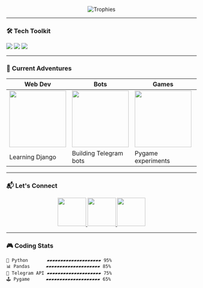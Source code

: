 
<p align="center">
  <img src="https://github-profile-trophy.vercel.app/?username=gothamcitymurder&theme=onedark&row=1&column=6" alt="Trophies">
</p>

---

### 🛠️ **Tech Toolkit**
<p align="left">
  <img src="https://img.shields.io/badge/Python-3776AB?style=for-the-badge&logo=python&logoColor=white">
  <img src="https://img.shields.io/badge/Git-F05032?style=for-the-badge&logo=git&logoColor=white">
  <img src="https://img.shields.io/badge/VS_Code-007ACC?style=for-the-badge&logo=visual-studio-code&logoColor=white">
</p>

---

### 🌱 **Current Adventures**
| **Web Dev** | **Bots** | **Games** | **Data** |
|-------------|----------|-----------|----------|
| <img src="https://media.giphy.com/media/juua9i2c2fA0AIp2iq/giphy.gif" width="150"> | <img src="https://media.giphy.com/media/ZXKZWB13D6gvO7Iktj/giphy.gif" width="150"> | <img src="https://media.giphy.com/media/3oKIPEqDGUULpEU0aQ/giphy.gif" width="150"> | <img src="https://media.giphy.com/media/LpiVeIRgrq6a2js7JX/giphy.gif" width="150"> |
| Learning Django | Building Telegram bots | Pygame experiments | Pandas analysis |

---

### 📬 **Let's Connect**
<p align="center">
  <a href="https://t.me/VIP_HA_CEPBEPE">
    <img src="https://img.icons8.com/clouds/100/telegram-app.png" width="75">
  </a>
  <a href="https://instagram.com/gothamcitymurder">
    <img src="https://img.icons8.com/clouds/100/instagram.png" width="75">
  </a>
  <a href="mailto:phreshboyswaga@gmail.com">
    <img src="https://img.icons8.com/clouds/100/gmail.png" width="75">
  </a>
</p>

---

### 🎮 **Coding Stats**
```text
🐍 Python       ▰▰▰▰▰▰▰▰▰▰▰▰▰▰▰▰▰▰▰▰ 95% 
📊 Pandas      ▰▰▰▰▰▰▰▰▰▰▰▰▰▰▰▰▰▰▰▰ 85% 
🤖 Telegram API ▰▰▰▰▰▰▰▰▰▰▰▰▰▰▰▰▰▰▰▰ 75% 
🕹️ Pygame      ▰▰▰▰▰▰▰▰▰▰▰▰▰▰▰▰▰▰▰▰ 65% 
